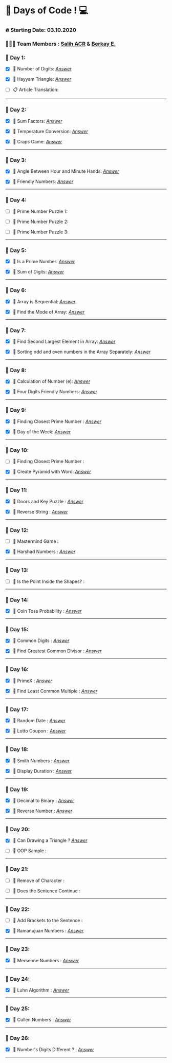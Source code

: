 # 💯 Days of Code !  💻  

### **🔥 Starting Date: 03.10.2020**
### **👨🏽‍💻 Team Members : [Salih ACR](https://github.com/salihacr) & [Berkay E.](https://github.com/clopylol)**


### 📅 **Day 1**:  
- [X]  📌 Number of Digits: *[Answer](https://github.com/clopylol/100DaysOfCode/tree/master/Day1/Question1)*
 
- [X] 📌 Hayyam Triangle: *[Answer](https://github.com/clopylol/100DaysOfCode/tree/master/Day1/Question2)*

- [ ] 📋  Article Translation:
---

### 📅 **Day 2**:  
- [X] 📌 Sum Factors: *[Answer](https://github.com/clopylol/100DaysOfCode/tree/master/Day2/Question1)*
 
- [X] 📌 Temperature Conversion: *[Answer](https://github.com/clopylol/100DaysOfCode/tree/master/Day2/Question2)*

- [X] 📌 Craps Game: *[Answer](https://github.com/clopylol/100DaysOfCode/tree/master/Day2/Question3)*

---

### 📅 **Day 3**:  
- [X] 📌 Angle Between Hour and Minute Hands: *[Answer](https://github.com/clopylol/100DaysOfCode/tree/master/Day3/Question1)*
 
- [X] 📌 Friendly Numbers: *[Answer](https://github.com/clopylol/100DaysOfCode/tree/master/Day3/Question2)*

---

### 📅 **Day 4**:  
- [ ] 📌 Prime Number Puzzle 1: 
 
- [ ] 📌 Prime Number Puzzle 2:

- [ ] 📌 Prime Number Puzzle 3:

---

### 📅 **Day 5**:  
- [X] 📌 Is a Prime Number: *[Answer](https://github.com/clopylol/100DaysOfCode/tree/master/Day5/Question1)*
 
- [X] 📌 Sum of Digits: *[Answer](https://github.com/clopylol/100DaysOfCode/tree/master/Day5/Question2)*

---

### 📅 **Day 6**:  
- [X] 📌 Array is Sequential: *[Answer](https://github.com/clopylol/100DaysOfCode/tree/master/Day6/Question1)*
 
- [X] 📌 Find the Mode of Array: *[Answer](https://github.com/clopylol/100DaysOfCode/tree/master/Day6/Question2)*

---

### 📅 **Day 7**:  
- [X] 📌 Find Second Largest Element in Array: *[Answer](https://github.com/clopylol/100DaysOfCode/tree/master/Day7/Question1)*
 
- [X] 📌 Sorting odd and even numbers in the Array Separately: *[Answer](https://github.com/clopylol/100DaysOfCode/tree/master/Day7/Question2)*

---

### 📅 **Day 8**:  
- [X] 📌 Calculation of Number (e): *[Answer](https://github.com/clopylol/100DaysOfCode/tree/master/Day8/Question1)*
 
- [X] 📌 Four Digits Friendly Numbers: *[Answer](https://github.com/clopylol/100DaysOfCode/tree/master/Day8/Question2)*

---

### 📅 **Day 9**:  
- [X] 📌 Finding Closest Prime Number : *[Answer](https://github.com/clopylol/100DaysOfCode/tree/master/Day9/Question1)*
 
- [X] 📌 Day of the Week: *[Answer](https://github.com/clopylol/100DaysOfCode/tree/master/Day9/Question2)*

---

### 📅 **Day 10**:  
- [ ] 📌 Finding Closest Prime Number : 
 
- [X] 📌 Create Pyramid with Word: *[Answer](https://github.com/clopylol/100DaysOfCode/tree/master/P2-Day10/Question2)*

---

### 📅 **Day 11**:  
- [X] 📌 Doors and Key Puzzle : *[Answer](https://github.com/clopylol/100DaysOfCode/tree/master/P2-Day11/Question1)*
 
- [X] 📌 Reverse String : *[Answer](https://github.com/clopylol/100DaysOfCode/tree/master/P2-Day11/Question2)*

---

### 📅 **Day 12**:  
- [ ] 📌 Mastermind Game : 
 
- [X] 📌 Harshad Numbers : *[Answer](https://github.com/clopylol/100DaysOfCode/tree/master/P2-Day12/Question2)*

---

### 📅 **Day 13**:  
- [ ] 📌 Is the Point Inside the Shapes? : 
 
---

### 📅 **Day 14**:  
- [X] 📌 Coin Toss Probability : *[Answer](https://github.com/clopylol/100DaysOfCode/tree/master/P2-Day14)*
 
---

### 📅 **Day 15**:  
- [X] 📌 Common Digits : *[Answer](https://github.com/clopylol/100DaysOfCode/tree/master/P2-Day15/Question1)*

- [X] 📌 Find Greatest Common Divisor : *[Answer](https://github.com/clopylol/100DaysOfCode/tree/master/P2-Day15/Question2)*

---

### 📅 **Day 16**:  
- [X] 📌 PrimeX : *[Answer](https://github.com/clopylol/100DaysOfCode/tree/master/P2-Day16/Question2)*

- [X] 📌 Find Least Common Multiple : *[Answer](https://github.com/clopylol/100DaysOfCode/tree/master/P2-Day16/Question1)*

---

### 📅 **Day 17**:  
- [X] 📌 Random Date : *[Answer](https://github.com/clopylol/100DaysOfCode/tree/master/P2-Day17/Question1)*

- [X] 📌 Lotto Coupon : *[Answer](https://github.com/clopylol/100DaysOfCode/tree/master/P2-Day17/Question2)*

---

### 📅 **Day 18**:  
- [X] 📌 Smith Numbers : *[Answer](https://github.com/clopylol/100DaysOfCode/tree/master/P2-Day18/Question1)*

- [X] 📌 Display Duration : *[Answer](https://github.com/clopylol/100DaysOfCode/tree/master/P2-Day18/Question2)*

---

### 📅 **Day 19**:  
- [X] 📌 Decimal to Binary : *[Answer](https://github.com/clopylol/100DaysOfCode/tree/master/P2-Day19/Question1)*

- [X] 📌 Reverse Number : *[Answer](https://github.com/clopylol/100DaysOfCode/tree/master/P2-Day19/Question2)*

---

### 📅 **Day 20**:  
- [X] 📌 Can Drawing a Triangle ? *[Answer](https://github.com/clopylol/100DaysOfCode/tree/master/P2-Day20/Question1)*

- [ ] 📌 OOP Sample :

---
### 📅 **Day 21**:  
- [ ] 📌 Remove of Character : 

- [ ] 📌 Does the Sentence Continue :

---
### 📅 **Day 22**:  
- [ ] 📌 Add Brackets to the Sentence :

- [X] 📌 Ramanujuan Numbers : *[Answer](https://github.com/clopylol/100DaysOfCode/tree/master/P3-Day22/Question2)*

---

### 📅 **Day 23**:  

- [X] 📌 Mersenne Numbers : *[Answer](https://github.com/clopylol/100DaysOfCode/tree/master/P3-Day23)*

---

### 📅 **Day 24**:  

- [X] 📌 Luhn Algorithm : *[Answer](https://github.com/clopylol/100DaysOfCode/tree/master/P3-Day24)*

---

### 📅 **Day 25**:  

- [X] 📌 Cullen Numbers : *[Answer](https://github.com/clopylol/100DaysOfCode/tree/master/P3-Day25)*

---

### 📅 **Day 26**:  

- [X] 📌 Number's Digits Different ? : *[Answer](https://github.com/clopylol/100DaysOfCode/tree/master/P3-Day26/main.dart)*

---

